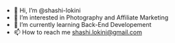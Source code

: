 - 👋 Hi, I’m @shashi-lokini
- 👀 I’m interested in Photography and Affiliate Marketing
- 🌱 I’m currently learning Back-End Developement
- 📫 How to reach me shashi.lokini@gmail.com

<!---
shashi1562/shashi1562 is a ✨ special ✨ repository because its `README.md` (this file) appears on your GitHub profile.
You can click the Preview link to take a look at your changes.
--->
